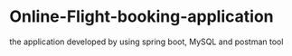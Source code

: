 # Online-Flight-booking-application
the application developed by using spring boot, MySQL and postman tool
